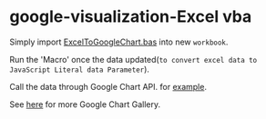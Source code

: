 # google-visualization-Excel vba

Simply import  [ExcelToGoogleChart.bas](https://github.com/yuriarfil/vba-google-chart/blob/master/ExcelToGoogleChart.bas) into new `workbook`.

Run the 'Macro' once the data updated(`to convert excel data to JavaScript Literal data Parameter`).

Call the data through Google Chart API. for [example](https://github.com/yuriarfil/vba-google-chart/blob/master/rangefilter-chart.html).

See [here](https://developers.google.com/chart/interactive/docs/gallery) for more Google Chart Gallery.

